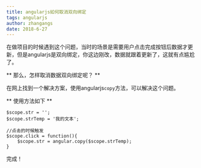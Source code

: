 ```yaml
---
title: angularjs如何取消双向绑定
tags: angularjs
author: zhangangs
date: 2018-6-27
---
```


在做项目的时候遇到这个问题，当时的场景是需要用户点击完成按钮后数据才更新，但是angularjs是双向绑定，你这边刚改，数据就跟着更新了，这就有点尴尬了。

** 那么，怎样取消数据双向绑定呢？ **

在网上找到一个解决方案，使用angularjs`copy`方法，可以解决这个问题。

** 使用方法如下 **
```
$scope.str = '';
$scope.strTemp = '我的文本';

//点击的时候触发
$scope.click = function(){
    $scope.str = angular.copy($scope.strTemp);
}

```

完成！






